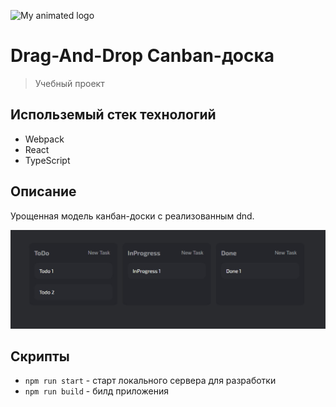 ![My animated logo](public/favicon.ico)

# Drag-And-Drop Canban-доска

> Учебный проект

## Использемый стек технологий

-   Webpack
-   React
-   TypeScript

## Описание

Урощенная модель канбан-доски с реализованным dnd.

![My animated logo](assets/preview.jpg)

## Скрипты

-   `npm run start` - старт локального сервера для разработки
-   `npm run build` - билд приложения
